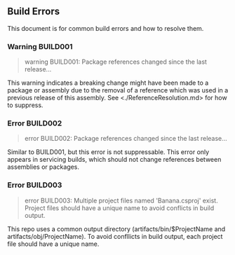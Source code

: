 Build Errors
------------

This document is for common build errors and how to resolve them.

### Warning BUILD001

> warning BUILD001: Package references changed since the last release...

This warning indicates a breaking change might have been made to a package or assembly due to the removal of a reference which was used
in a previous release of this assembly. See <./ReferenceResolution.md> for how to suppress.

### Error BUILD002

> error BUILD002: Package references changed since the last release...

Similar to BUILD001, but this error is not suppressable. This error only appears in servicing builds, which should not change references between assemblies or packages.

### Error BUILD003

> error BUILD003: Multiple project files named 'Banana.csproj' exist. Project files should have a unique name to avoid conflicts in build output.

This repo uses a common output directory (artifacts/bin/$ProjectName and artifacts/obj/ProjectName). To avoid confllicts in build output, each
project file should have a unique name.
